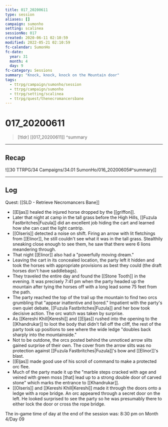 ```yaml
---
title: 017_20200611
type: session
aliases: []
campaign: sumonho
setting: scalinea
sessionNo: 017
created: 2020-06-11 02:10:59
modified: 2022-05-21 02:10:59
fc-calendar: SumonHo
fc-date:
  year: 31
  month: 4
  day: 9
fc-category: Sessions
summary: "Knock, knock, knock on the Mountain door"
tags:
  - ttrpg/campaign/sumonho/session
  - ttrpg/campaign/sumonho
  - ttrpg/setting/scalinea
  - ttrpg/quest/thenecromancersbane
---
```


# 017_20200611

 > [!tldr] [[017_20200611]]
>  ^summary
---

## Recap

![[30 TTRPG/34 Campaigns/34.01 SumonHo/016_20200605#^summary]]

---

## Log
Quest: [[SLD - Retrieve Necromancers Bane]]

- [[Eljas]] healed the injured horse dropped by the [[griffon]].  
- Later that night at camp in the tall grass before the High Hills, [[Fuzula Fastbritches|Fuzula]] did an excellent job hiding the cart and learned how she can cast the light cantrip.  
- [[Olseris]] detected a noise on shift. Firing an arrow with lit fletchings from [[Elinor]], he still couldn't see what it was in the tall grass. Stealthily sneaking close enough to see them, he saw that there were 6 lions meandering through.  
- That night [[Elinor]] also had a "powerfully moving dream."  
- Leaving the cart in its concealed location, the party left it hidden and took the horses with appropriate provisions as best they could (the draft horses don't have saddlebags).  
- They traveled the entire day and found the [[Stone Tooth]] in the evening. It was precisely 7:41 pm when the party headed up the mountain after tying the horses off with a long lead some 75 feet from the path.  
- The party reached the top of the trail up the mountain to find two orcs grumbling that "appear inattentive and bored." Impatient with the party's own quiet debate, [[Fuzula Fastbritches|Fuzula]] and her bow took decisive action. The orc watch was taken by surprise.  
- As [[Kereshi Khill|Kereshi]] and [[Eljas]] rushed into the opening to the [[Khandrukar]] to loot the body that didn't fall off the cliff, the rest of the party took up positions to see where the wide ledge "doubles back sharply into the mountainside."  
- Not to be outdone, the orcs posted behind the unnoticed arrow slits gained surprise of their own. The cover from the arrow slits was no protection against [[Fuzula Fastbritches|Fuzula]]'s bow and [[Elinor]]'s blast.  
- [[Eljas]] made good use of his scroll of command to make a protected orc flee.  
- Much of the party made it up the "marble steps cracked with age and veined with green moss [that] lead up to a strong double door of carved stone" which marks the entrance to [[Khandrukar]].  
- [[Olseris]] and [[Kereshi Khill|Kereshi]] made it through the doors onto a ledge with a rope bridge. An orc appeared through a secret door on the left. He looked surprised to see the party so he was presumably there to either lock the door or cross the rope bridge.  
  
The in-game time of day at the end of the session was: 8:30 pm on Month 4/Day 09
